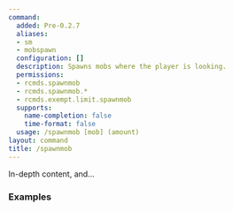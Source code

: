 ```yaml
---
command:
  added: Pre-0.2.7
  aliases:
  - sm
  - mobspawn
  configuration: []
  description: Spawns mobs where the player is looking.
  permissions:
  - rcmds.spawnmob
  - rcmds.spawnmob.*
  - rcmds.exempt.limit.spawnmob
  supports:
    name-completion: false
    time-format: false
  usage: /spawnmob [mob] (amount)
layout: command
title: /spawnmob
---
```


In-depth content, and...

### Examples

